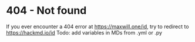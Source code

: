 # 404 - Not found

If you ever encounter a 404 error at https://maxwill.one/id, try to redirect to https://hackmd.io/id
Todo: add variables in MDs from .yml or .py